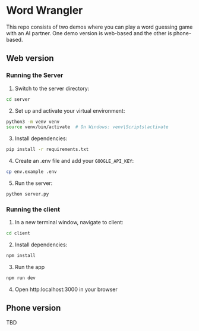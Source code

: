 # Word Wrangler

This repo consists of two demos where you can play a word guessing game with an AI partner. One demo version is web-based and the other is phone-based.

## Web version

### Running the Server

1. Switch to the server directory:

```bash
cd server
```

2. Set up and activate your virtual environment:

```bash
python3 -m venv venv
source venv/bin/activate  # On Windows: venv\Scripts\activate
```

3. Install dependencies:

```bash
pip install -r requirements.txt
```

4. Create an .env file and add your `GOOGLE_API_KEY`:

```bash
cp env.example .env
```

5. Run the server:

```bash
python server.py
```

### Running the client

1. In a new terminal window, navigate to client:

```bash
cd client
```

2. Install dependencies:

```bash
npm install
```

3. Run the app

```bash
npm run dev
```

4. Open http:localhost:3000 in your browser

## Phone version

TBD
